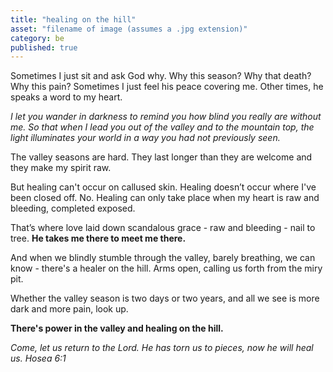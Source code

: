 ```yaml
---
title: "healing on the hill"
asset: "filename of image (assumes a .jpg extension)" 
category: be
published: true
---
```


Sometimes I just sit and ask God why. Why this season? Why that death? Why this pain? Sometimes I just feel his peace covering me. Other times, he speaks a word to my heart.

_I let you wander in darkness to remind you how blind you really are without me. So that when I lead you out of the valley and to the mountain top, the light illuminates your world in a way you had not previously seen._

The valley seasons are hard. They last longer than they are welcome and they make my spirit raw.

But healing can't occur on callused skin. Healing doesn’t occur where I've been closed off. No. Healing can only take place when my heart is raw and bleeding, completed exposed.

That’s where love laid down scandalous grace - raw and bleeding - nail to tree. **He takes me there to meet me there.**

And when we blindly stumble through the valley, barely breathing, we can know - there's a healer on the hill. Arms open, calling us forth from the miry pit.

Whether the valley season is two days or two years, and all we see is more dark and more pain, look up.

**There's power in the valley and healing on the hill.**


_Come, let us return to the Lord. He has torn us to pieces, now he will heal us. Hosea 6:1_
